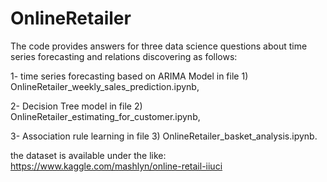 # OnlineRetailer

The code provides answers for three data science questions about time series forecasting and relations discovering as follows:    


1- time series forecasting based on  ARIMA Model in file 1) OnlineRetailer_weekly_sales_prediction.ipynb,

2- Decision Tree model in file 2) OnlineRetailer_estimating_for_customer.ipynb,

3- Association rule learning in file 3) OnlineRetailer_basket_analysis.ipynb.

the dataset is available under the like: https://www.kaggle.com/mashlyn/online-retail-iiuci
